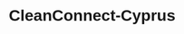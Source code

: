 # CleanConnect-Cyprus
<!DOCTYPE html>
<html lang="en">
<head>
    <meta charset="UTF-8">
    <meta name="viewport" content="width=device-width, initial-scale=1.0">
    <title>CleanConnect Cyprus - Find Professional Cleaners Easily</title>
    <style>
        * {
            margin: 0;
            padding: 0;
            box-sizing: border-box;
            font-family: Arial, sans-serif;
        }

        body {
            background-color: #f4f7fa;
            color: #333;
        }

        header {
            background-color: #2c3e50;
            color: white;
            padding: 1rem;
            text-align: center;
        }

        header h1 {
            margin-bottom: 0.5rem;
        }

        nav {
            display: flex;
            justify-content: center;
            align-items: center;
            gap: 1rem;
        }

        nav a {
            color: white;
            text-decoration: none;
            font-weight: bold;
        }

        nav a:hover {
            color: #3498db;
        }

        .language-selector {
            width: 150px; /* Approx. 3.75 cm */
            min-width: 120px; /* Prevent collapse on mobile */
            padding: 0.3rem;
            border-radius: 3px;
            font-size: 0.9rem;
        }

        .container {
            max-width: 1200px;
            margin: 2rem auto;
            padding: 0 1rem;
        }

        .stats-section {
            display: flex;
            justify-content: space-around;
            background-color: #3498db;
            color: white;
            padding: 2rem;
            border-radius: 8px;
            margin-bottom: 2rem;
            text-align: center;
        }

        .stats-section div {
            flex: 1;
        }

        .stats-section h2 {
            font-size: 2.5rem;
            margin-bottom: 0.5rem;
        }

        .section {
            background-color: white;
            padding: 2rem;
            margin-bottom: 2rem;
            border-radius: 8px;
            box-shadow: 0 2px 5px rgba(0, 0, 0, 0.1);
        }

        .section h2 {
            color: #2c3e50;
            margin-bottom: 1rem;
        }

        form {
            display: flex;
            flex-direction: column;
            gap: 1rem;
        }

        .form-group {
            border: 1px solid #eee;
            padding: 1rem;
            border-radius: 4px;
            margin-bottom: 1rem;
        }

        .form-group legend {
            font-weight: bold;
            color: #2c3e50;
            padding: 0 0.5rem;
        }

        label {
            font-weight: bold;
            display: block;
            margin-bottom: 0.25rem;
        }

        input, select, textarea, button {
            padding: 0.5rem;
            border: 1px solid #ccc;
            border-radius: 4px;
            font-size: 1rem;
            width: 100%;
        }

        select[multiple] {
            height: 100px;
        }

        .checkbox-group, .radio-group {
            display: grid;
            grid-template-columns: repeat(auto-fit, minmax(120px, 1fr));
            gap: 0.75rem;
            margin-bottom: 1rem;
        }

        .checkbox-group label, .radio-group label {
            display: flex;
            align-items: center;
            gap: 0.5rem;
            font-weight: normal;
            cursor: pointer;
        }

        .checkbox-group input, .radio-group input {
            width: 1.2rem;
            height: 1.2rem;
        }

        button {
            background-color: #3498db;
            color: white;
            border: none;
            cursor: pointer;
            transition: background-color 0.3s;
        }

        button:hover {
            background-color: #2980b9;
        }

        .admin-action-btn {
            background-color: #e74c3c;
            margin-left: 0.5rem;
        }

        .admin-action-btn:hover {
            background-color: #c0392b;
        }

        .user-list {
            margin-top: 1rem;
        }

        .user-card {
            border: 1px solid #ccc;
            padding: 1rem;
            margin-bottom: 1rem;
            border-radius: 4px;
            display: flex;
            gap: 1rem;
            align-items: center;
            transition: transform 0.2s;
        }

        .user-card:hover {
            transform: translateY(-2px);
            box-shadow: 0 4px 8px rgba(0, 0, 0, 0.1);
        }

        .user-card img {
            width: 80px;
            height: 80px;
            border-radius: 50%;
            object-fit: cover;
        }

        .user-card .info {
            flex: 1;
        }

        .message-btn {
            background-color: #2ecc71;
            padding: 0.5rem 1rem;
        }

        .message-btn:hover {
            background-color: #27ae60;
        }

        .forgot-password, .change-password {
            color: #3498db;
            text-decoration: none;
            margin-top: 0.5rem;
            display: inline-block;
        }

        .forgot-password:hover, .change-password:hover {
            text-decoration: underline;
        }

        .filter-section {
            display: flex;
            flex-wrap: wrap;
            gap: 1rem;
            margin-bottom: 1rem;
            align-items: flex-start;
        }

        .filter-section input[type="text"] {
            flex: 1;
            min-width: 200px;
        }

        .filter-section select[multiple] {
            height: 120px;
            padding: 0.5rem;
        }

        .filter-section .checkbox-group {
            border: 1px solid #eee;
            padding: 1rem;
            border-radius: 4px;
        }

        .match-grid {
            display: grid;
            grid-template-columns: repeat(auto-fill, minmax(300px, 1fr));
            gap: 1rem;
            margin-top: 1rem;
        }

        .match-card {
            background: white;
            border: 1px solid #ddd;
            border-radius: 8px;
            padding: 1rem;
            transition: transform 0.2s;
        }

        .match-card:hover {
            transform: translateY(-2px);
            box-shadow: 0 4px 8px rgba(0, 0, 0, 0.1);
        }

        .match-card img {
            width: 60px;
            height: 60px;
            border-radius: 50%;
            margin-bottom: 0.5rem;
        }

        .match-card h4 {
            margin: 0.5rem 0;
            color: #2c3e50;
        }

        .match-card p {
            font-size: 0.9rem;
            color: #555;
        }

        .tooltip {
            position: relative;
            display: inline-block;
        }

        .tooltip .tooltiptext {
            visibility: hidden;
            width: 200px;
            background-color: #555;
            color: #fff;
            text-align: center;
            border-radius: 4px;
            padding: 0.5rem;
            position: absolute;
            z-index: 1;
            bottom: 125%;
            left: 50%;
            transform: translateX(-50%);
            opacity: 0;
            transition: opacity 0.3s;
        }

        .tooltip:hover .tooltiptext {
            visibility: visible;
            opacity: 1;
        }

        .prompt-message {
            background-color: #fff3cd;
            border: 1px solid #ffeeba;
            padding: 1rem;
            border-radius: 4px;
            margin-bottom: 1rem;
            text-align: center;
        }

        .prompt-message a {
            color: #3498db;
            text-decoration: underline;
        }

        .prompt-message a:hover {
            color: #2980b9;
        }

        footer {
            background-color: #2c3e50;
            color: white;
            text-align: center;
            padding: 1rem;
            position: fixed;
            bottom: 0;
            width: 100%;
        }

        @media (max-width: 768px) {
            .container {
                margin: 1rem;
            }

            .stats-section {
                flex-direction: column;
                gap: 1rem;
            }

            .section {
                padding: 1rem;
            }

            nav {
                flex-direction: column;
            }

            nav a {
                margin: 0.5rem 0;
            }

            .user-card {
                flex-direction: column;
                gap: 0.5rem;
                text-align: center;
            }

            .user-card img {
                width: 60px;
                height: 60px;
            }

            .filter-section {
                flex-direction: column;
                align-items: stretch;
            }

            .match-grid {
                grid-template-columns: 1fr;
            }

            .checkbox-group, .radio-group {
                grid-template-columns: 1fr;
                gap: 0.5rem;
            }

            .form-group {
                padding: 0.75rem;
            }
        }
    </style>
</head>
<body>
    <header>
        <h1 data-i18n="title">CleanConnect Cyprus</h1>
        <nav>
            <select class="language-selector" id="language-selector" onchange="changeLanguage(this.value)">
                <option value="en">English</option>
                <option value="el">Greek</option>
                <option value="th">Thai</option>
                <option value="ur">Urdu</option>
                <option value="hi">Hindi</option>
            </select>
            <a href="#login" data-i18n="nav-login">Login</a>
            <a href="#register" data-i18n="nav-register">Register</a>
            <a href="#find-match" id="find-match-nav" style="display: none;" data-i18n="nav-find-match">Find a Match</a>
            <a href="#admin" id="admin-nav" style="display: none;" data-i18n="nav-admin">Admin Panel</a>
        </nav>
    </header>

    <div class="container">
        <div class="stats-section">
            <div>
                <h2 id="professional-cleaner-count">0</h2>
                <p data-i18n="stats-professional-cleaners">Available Professional Cleaners in Cyprus</p>
            </div>
            <div>
                <h2 id="client-count">0</h2>
                <p data-i18n="stats-clients">Clients Searching in Cyprus</p>
            </div>
        </div>

        <div class="section" id="login">
            <h2 data-i18n="login-title">Login</h2>
            <form id="login-form" onsubmit="handleLogin(event)">
                <label for="username" data-i18n="login-email">Email:</label>
                <input type="email" id="username" required>

                <label for="password" data-i18n="login-password">Password:</label>
                <input type="password" id="password" required>

                <button type="submit" data-i18n="login-button">Login</button>
                <a href="#" class="forgot-password" onclick="handleForgotPassword()" data-i18n="forgot-password">Forgot Password?</a>
            </form>
            <form id="change-password-form" style="display: none; margin-top: 1rem;" onsubmit="handleChangePassword(event)">
                <h3 data-i18n="change-password-title">Change Password</h3>
                <label for="current-password" data-i18n="current-password">Current Password:</label>
                <input type="password" id="current-password" required>

                <label for="new-password" data-i18n="new-password">New Password:</label>
                <input type="password" id="new-password" required>

                <button type="submit" data-i18n="change-password-button">Change Password</button>
            </form>
            <a href="#" class="change-password" onclick="toggleChangePasswordForm()" data-i18n="change-password-link">Change Password</a>
        </div>

        <div class="section" id="register">
            <h2 data-i18n="register-title">Register on CleanConnect Cyprus</h2>
            <form id="register-form" onsubmit="handleRegister(event)">
                <label for="register-username" data-i18n="register-username">Username:</label>
                <input type="text" id="register-username" required>

                <label for="register-email" data-i18n="register-email">Email:</label>
                <input type="email" id="register-email" required>

                <label for="register-password" data-i18n="register-password">Password:</label>
                <input type="password" id="register-password" required>

                <label for="register-type" data-i18n="register-type">I am a:</label>
                <select id="register-type" required>
                    <option value="" data-i18n="select-role">Select your role</option>
                    <option value="client" data-i18n="role-client">Client (Need a Professional Cleaner, €5/month)</option>
                    <option value="professional-cleaner" data-i18n="role-professional-cleaner">Professional Cleaner (Free)</option>
                </select>

                <button type="submit" data-i18n="register-button">Register</button>
            </form>
        </div>

        <div class="section" id="complete-profile" style="display: none;">
            <h2 data-i18n="complete-profile-title">Complete Your Profile</h2>
            <form id="complete-profile-form" onsubmit="handleCompleteProfile(event)">
                <label for="complete-name" data-i18n="profile-name">Full Name:</label>
                <input type="text" id="complete-name" required>

                <label for="complete-profile-photo" data-i18n="profile-photo">Profile Photo URL:</label>
                <input type="url" id="complete-profile-photo" placeholder="https://example.com/photo.jpg">

                <label for="complete-bio" data-i18n="profile-bio">Short Bio:</label>
                <textarea id="complete-bio" rows="3"></textarea>

                <div class="form-group">
                    <legend data-i18n="profile-districts">Districts and Municipalities in Cyprus</legend>
                    <label for="complete-districts" data-i18n="districts">Districts:</label>
                    <select id="complete-districts" multiple required onchange="updateMunicipalityOptions('complete')">
                        <option value="Nicosia" data-i18n="district-nicosia">Nicosia</option>
                        <option value="Limassol" data-i18n="district-limassol">Limassol</option>
                        <option value="Larnaca" data-i18n="district-larnaca">Larnaca</option>
                        <option value="Paphos" data-i18n="district-paphos">Paphos</option>
                        <option value="Famagusta" data-i18n="district-famagusta">Famagusta</option>
                        <option value="Kyrenia" data-i18n="district-kyrenia">Kyrenia</option>
                    </select>
                    <div id="complete-municipality-container"></div>
                </div>

                <div id="complete-professional-cleaner-details" style="display: none;">
                    <div class="form-group">
                        <legend data-i18n="professional-details">Professional Details</legend>
                        <label for="years-cyprus" data-i18n="years-cyprus">Years in Cyprus:</label>
                        <select id="years-cyprus" required>
                            <option value="" data-i18n="select-years">Select years</option>
                            <option value="0">0</option>
                            <option value="1">1</option>
                            <option value="2">2</option>
                            <option value="3">3</option>
                            <option value="4">4</option>
                            <option value="5">5</option>
                            <option value="6">6</option>
                            <option value="7">7</option>
                            <option value="8">8</option>
                            <option value="9">9</option>
                            <option value="10">10</option>
                            <option value="11">11</option>
                            <option value="12">12</option>
                            <option value="13">13</option>
                            <option value="14">14</option>
                            <option value="15">15</option>
                            <option value="16">16</option>
                            <option value="17">17</option>
                            <option value="18">18</option>
                            <option value="19">19</option>
                            <option value="20">20</option>
                        </select>

                        <label for="nationality" data-i18n="nationality">Nationality:</label>
                        <select id="nationality" required>
                            <option value="" data-i18n="select-nationality">Select nationality</option>
                            <option value="Cypriot">Cypriot</option>
                            <option value="British">British</option>
                            <option value="Indian">Indian</option>
                            <option value="Filipino">Filipino</option>
                            <option value="Greek">Greek</option>
                            <option value="Russian">Russian</option>
                            <option value="Sri Lankan">Sri Lankan</option>
                            <option value="Other">Other</option>
                        </select>

                        <label for="english-level" data-i18n="english-level">English Level (1–5):</label>
                        <select id="english-level" required>
                            <option value="" data-i18n="select-level">Select level</option>
                            <option value="1">1 (Basic)</option>
                            <option value="2">2</option>
                            <option value="3">3 (Intermediate)</option>
                            <option value="4">4</option>
                            <option value="5">5 (Fluent)</option>
                        </select>

                        <label for="greek-level" data-i18n="greek-level">Greek Level (1–5):</label>
                        <select id="greek-level" required>
                            <option value="" data-i18n="select-level">Select level</option>
                            <option value="1">1 (Basic)</option>
                            <option value="2">2</option>
                            <option value="3">3 (Intermediate)</option>
                            <option value="4">4</option>
                            <option value="5">5 (Fluent)</option>
                        </select>
                    </div>

                    <div class="form-group">
                        <legend data-i18n="services-provided">Services Provided</legend>
                        <div class="checkbox-group">
                            <label><input type="checkbox" name="services-provided" value="cleaning"> <span data-i18n="service-cleaning">Cleaning</span></label>
                            <label><input type="checkbox" name="services-provided" value="cooking"> <span data-i18n="service-cooking">Cooking</span></label>
                            <label><input type="checkbox" name="services-provided" value="babysitting"> <span data-i18n="service-babysitting">Babysitting</span></label>
                            <label><input type="checkbox" name="services-provided" value="ironing"> <span data-i18n="service-ironing">Ironing</span></label>
                            <label><input type="checkbox" name="services-provided" value="gardening"> <span data-i18n="service-gardening">Gardening</span></label>
                            <label><input type="checkbox" name="services-provided" value="animal-care"> <span data-i18n="service-animal-care">Animal Care</span></label>
                        </div>
                    </div>

                    <div class="form-group">
                        <legend data-i18n="additional-details">Additional Details</legend>
                        <label for="drivers-license" data-i18n="drivers-license">Driver’s License:</label>
                        <div class="radio-group">
                            <label><input type="radio" name="drivers-license" value="yes" required> <span data-i18n="yes">Yes</span></label>
                            <label><input type="radio" name="drivers-license" value="no"> <span data-i18n="no">No</span></label>
                        </div>

                        <label for="cleaning-experience" data-i18n="cleaning-experience">Years of Cleaning Experience:</label>
                        <select id="cleaning-experience" required>
                            <option value="" data-i18n="select-years">Select years</option>
                            <option value="1">1</option>
                            <option value="2">2</option>
                            <option value="3">3</option>
                            <option value="4">4</option>
                            <option value="5">5</option>
                            <option value="6">6</option>
                            <option value="7">7</option>
                            <option value="8">8</option>
                            <option value="9">9</option>
                            <option value="10">10</option>
                            <option value="11">11</option>
                            <option value="12">12</option>
                            <option value="13">13</option>
                            <option value="14">14</option>
                            <option value="15">15</option>
                            <option value="16">16</option>
                            <option value="17">17</option>
                            <option value="18">18</option>
                            <option value="19">19</option>
                            <option value="20">20</option>
                        </select>

                        <label for="recommendations" data-i18n="recommendations">Recommendations Available:</label>
                        <div class="radio-group">
                            <label><input type="radio" name="recommendations" value="yes" required> <span data-i18n="yes">Yes</span></label>
                            <label><input type="radio" name="recommendations" value="no"> <span data-i18n="no">No</span></label>
                        </div>
                    </div>

                    <div class="form-group">
                        <legend data-i18n="rate-details">Rate Details</legend>
                        <label for="hourly-rate" data-i18n="hourly-rate" class="tooltip">
                            Expected Hourly Rate (€):
                            <span class="tooltiptext" data-i18n="hourly-rate-tooltip">Enter your expected pay per hour.</span>
                        </label>
                        <input type="number" id="hourly-rate" min="0" step="0.01" required>

                        <label for="monthly-rate" data-i18n="monthly-rate" class="tooltip">
                            Expected Monthly Rate (Full-Time, 40 hours/week, €):
                            <span class="tooltiptext" data-i18n="monthly-rate-tooltip">Enter your expected pay for a full-time role (40 hours/week).</span>
                        </label>
                        <input type="number" id="monthly-rate" min="0" step="0.01" required>
                    </div>

                    <label for="work-type" data-i18n="work-type">Work Type:</label>
                    <select id="work-type" required onchange="toggleWorkTypeDetails('complete')">
                        <option value="" data-i18n="select-work-type">Select work type</option>
                        <option value="full-time" data-i18n="full-time">Full-time</option>
                        <option value="part-time">Part-time</option>
                    </select>

                    <div id="complete-part-time-details" style="display: none;">
                        <label data-i18n="available-days">Available Days:</label>
                        <div class="checkbox-group">
                            <label><input type="checkbox" name="days" value="Monday"> <span data-i18n="day-monday">Monday</span></label>
                            <label><input type="checkbox" name="days" value="Tuesday"> <span data-i18n="day-tuesday">Tuesday</span></label>
                            <label><input type="checkbox" name="days" value="Wednesday"> <span data-i18n="day-wednesday">Wednesday</span></label>
                            <label><input type="checkbox" name="days" value="Thursday"> <span data-i18n="day-thursday">Thursday</span></label>
                            <label><input type="checkbox" name="days" value="Friday"> <span data-i18n="day-friday">Friday</span></label>
                            <label><input type="checkbox" name="days" value="Saturday"> <span data-i18n="day-saturday">Saturday</span></label>
                            <label><input type="checkbox" name="days" value="Sunday"> <span data-i18n="day-sunday">Sunday</span></label>
                        </div>

                        <label for="time-preference" data-i18n="time-preference">Time Preference:</label>
                        <div class="radio-group">
                            <label><input type="radio" name="time" value="morning" required> <span data-i18n="time-morning">Morning</span></label>
                            <label><input type="radio" name="time" value="evening"> <span data-i18n="time-evening">Evening</span></label>
                            <label><input type="radio" name="time" value="both"> <span data-i18n="time-both">Both</span></label>
                        </div>
                    </div>

                    <label for="source-language" data-i18n="source-language">Language of Your Description:</label>
                    <select id="source-language">
                        <option value="en">English</option>
                        <option value="el">Greek</option>
                        <option value="th">Thai</option>
                        <option value="ur">Urdu</option>
                        <option value="hi">Hindi</option>
                    </select>

                    <label for="target-language" data-i18n="target-language">Translate Description To:</label>
                    <select id="target-language">
                        <option value="en">English</option>
                        <option value="el">Greek</option>
                        <option value="th">Thai</option>
                        <option value="ur">Urdu</option>
                        <option value="hi">Hindi</option>
                    </select>
                </div>

                <div id="complete-client-details" style="display: none;">
                    <label for="service-type" data-i18n="service-type">Type of Service Needed:</label>
                    <select id="service-type" required>
                        <option value="" data-i18n="select-service">Select a service</option>
                        <option value="cleaning">Cleaning</option>
                        <option value="cooking">Cooking</option>
                        <option value="babysitting">Babysitting</option>
                        <option value="ironing">Ironing</option>
                        <option value="gardening">Gardening</option>
                        <option value="animal-care">Animal Care</option>
                    </select>

                    <label for="preferred-work-type" data-i18n="preferred-work-type">Preferred Work Type:</label>
                    <select id="preferred-work-type" required onchange="toggleWorkTypeClientDetails('complete')">
                        <option value="" data-i18n="select-work-type">Select preferred work type</option>
                        <option value="any">Any</option>
                        <option value="full-time">Full-time</option>
                        <option value="part-time">Part-time</option>
                    </select>

                    <div id="complete-preferred-part-time-details" style="display: none;">
                        <label data-i18n="preferred-days">Preferred Days:</label>
                        <div class="checkbox-group">
                            <label><input type="checkbox" name="preferred-days" value="Monday"> <span data-i18n="day-monday">Monday</span></label>
                            <label><input type="checkbox" name="preferred-days" value="Tuesday"> <span data-i18n="day-tuesday">Tuesday</span></label>
                            <label><input type="checkbox" name="preferred-days" value="Wednesday"> <span data-i18n="day-wednesday">Wednesday</span></label>
                            <label><input type="checkbox" name="preferred-days" value="Thursday"> <span data-i18n="day-thursday">Thursday</span></label>
                            <label><input type="checkbox" name="preferred-days" value="Friday"> <span data-i18n="day-friday">Friday</span></label>
                            <label><input type="checkbox" name="preferred-days" value="Saturday"> <span data-i18n="day-saturday">Saturday</span></label>
                            <label><input type="checkbox" name="preferred-days" value="Sunday"> <span data-i18n="day-sunday">Sunday</span></label>
                        </div>

                        <label for="preferred-time" data-i18n="preferred-time">Preferred Time:</label>
                        <div class="radio-group">
                            <label><input type="radio" name="preferred-time" value="any" required> <span data-i18n="time-any">Any</span></label>
                            <label><input type="radio" name="preferred-time" value="morning"> <span data-i18n="time-morning">Morning</span></label>
                            <label><input type="radio" name="preferred-time" value="evening"> <span data-i18n="time-evening">Evening</span></label>
                        </div>
                    </div>
                </div>

                <button type="submit" data-i18n="submit-profile-button">Submit Profile</button>
            </form>
        </div>

        <div class="section" id="profile" style="display: none;">
            <h2 data-i18n="profile-title">Your Profile</h2>
            <form id="profile-form" onsubmit="handleUpdateProfile(event)">
                <label for="profile-username" data-i18n="profile-username">Username:</label>
                <input type="text" id="profile-username" disabled>

                <label for="profile-email" data-i18n="profile-email">Email:</label>
                <input type="email" id="profile-email" disabled>

                <label for="profile-name" data-i18n="profile-name">Full Name:</label>
                <input type="text" id="profile-name" required>

                <label for="profile-photo" data-i18n="profile-photo">Profile Photo URL:</label>
                <input type="url" id="profile-photo" placeholder="https://example.com/photo.jpg">

                <label for="profile-bio" data-i18n="profile-bio">Short Bio:</label>
                <textarea id="profile-bio" rows="3"></textarea>

                <div class="form-group">
                    <legend data-i18n="profile-districts">Districts and Municipalities in Cyprus</legend>
                    <label for="profile-districts" data-i18n="districts">Districts:</label>
                    <select id="profile-districts" multiple required onchange="updateMunicipalityOptions('profile')">
                        <option value="Nicosia" data-i18n="district-nicosia">Nicosia</option>
                        <option value="Limassol" data-i18n="district-limassol">Limassol</option>
                        <option value="Larnaca" data-i18n="district-larnaca">Larnaca</option>
                        <option value="Paphos" data-i18n="district-paphos">Paphos</option>
                        <option value="Famagusta" data-i18n="district-famagusta">Famagusta</option>
                        <option value="Kyrenia" data-i18n="district-kyrenia">Kyrenia</option>
                    </select>
                    <div id="profile-municipality-container"></div>
                </div>

                <div id="profile-professional-cleaner-details" style="display: none;">
                    <div class="form-group">
                        <legend data-i18n="professional-details">Professional Details</legend>
                        <label for="profile-years-cyprus" data-i18n="years-cyprus">Years in Cyprus:</label>
                        <select id="profile-years-cyprus" required>
                            <option value="0">0</option>
                            <option value="1">1</option>
                            <option value="2">2</option>
                            <option value="3">3</option>
                            <option value="4">4</option>
                            <option value="5">5</option>
                            <option value="6">6</option>
                            <option value="7">7</option>
                            <option value="8">8</option>
                            <option value="9">9</option>
                            <option value="10">10</option>
                            <option value="11">11</option>
                            <option value="12">12</option>
                            <option value="13">13</option>
                            <option value="14">14</option>
                            <option value="15">15</option>
                            <option value="16">16</option>
                            <option value="17">17</option>
                            <option value="18">18</option>
                            <option value="19">19</option>
                            <option value="20">20</option>
                        </select>

                        <label for="profile-nationality" data-i18n="nationality">Nationality:</label>
                        <select id="profile-nationality" required>
                            <option value="Cypriot">Cypriot</option>
                            <option value="British">British</option>
                            <option value="Indian">Indian</option>
                            <option value="Filipino">Filipino</option>
                            <option value="Greek">Greek</option>
                            <option value="Russian">Russian</option>
                            <option value="Sri Lankan">Sri Lankan</option>
                            <option value="Other">Other</option>
                        </select>

                        <label for="profile-english-level" data-i18n="english-level">English Level (1–5):</label>
                        <select id="profile-english-level" required>
                            <option value="1">1 (Basic)</option>
                            <option value="2">2</option>
                            <option value="3">3 (Intermediate)</option>
                            <option value="4">4</option>
                            <option value="5">5 (Fluent)</option>
                        </select>

                        <label for="profile-greek-level" data-i18n="greek-level">Greek Level (1–5):</label>
                        <select id="profile-greek-level" required>
                            <option value="1">1 (Basic)</option>
                            <option value="2">2</option>
                            <option value="3">3 (Intermediate)</option>
                            <option value="4">4</option>
                            <option value="5">5 (Fluent)</option>
                        </select>
                    </div>

                    <div class="form-group">
                        <legend data-i18n="services-provided">Services Provided</legend>
                        <div class="checkbox-group">
                            <label><input type="checkbox" name="profile-services-provided" value="cleaning"> <span data-i18n="service-cleaning">Cleaning</span></label>
                            <label><input type="checkbox" name="profile-services-provided" value="cooking"> <span data-i18n="service-cooking">Cooking</span></label>
                            <label><input type="checkbox" name="profile-services-provided" value="babysitting"> <span data-i18n="service-babysitting">Babysitting</span></label>
                            <label><input type="checkbox" name="profile-services-provided" value="ironing"> <span data-i18n="service-ironing">Ironing</span></label>
                            <label><input type="checkbox" name="profile-services-provided" value="gardening"> <span data-i18n="service-gardening">Gardening</span></label>
                            <label><input type="checkbox" name="profile-services-provided" value="animal-care"> <span data-i18n="service-animal-care">Animal Care</span></label>
                        </div>
                    </div>

                    <div class="form-group">
                        <legend data-i18n="additional-details">Additional Details</legend>
                        <label for="profile-drivers-license" data-i18n="drivers-license">Driver’s License:</label>
                        <div class="radio-group">
                            <label><input type="radio" name="profile-drivers-license" value="yes" required> <span data-i18n="yes">Yes</span></label>
                            <label><input type="radio" name="profile-drivers-license" value="no"> <span data-i18n="no">No</span></label>
                        </div>

                        <label for="profile-cleaning-experience" data-i18n="cleaning-experience">Years of Cleaning Experience:</label>
                        <select id="profile-cleaning-experience" required>
                            <option value="1">1</option>
                            <option value="2">2</option>
                            <option value="3">3</option>
                            <option value="4">4</option>
                            <option value="5">5</option>
                            <option value="6">6</option>
                            <option value="7">7</option>
                            <option value="8">8</option>
                            <option value="9">9</option>
                            <option value="10">10</option>
                            <option value="11">11</option>
                            <option value="12">12</option>
                            <option value="13">13</option>
                            <option value="14">14</option>
                            <option value="15">15</option>
                            <option value="16">16</option>
                            <option value="17">17</option>
                            <option value="18">18</option>
                            <option value="19">19</option>
                            <option value="20">20</option>
                        </select>

                        <label for="profile-recommendations" data-i18n="recommendations">Recommendations Available:</label>
                        <div class="radio-group">
                            <label><input type="radio" name="profile-recommendations" value="yes" required> <span data-i18n="yes">Yes</span></label>
                            <label><input type="radio" name="profile-recommendations" value="no"> <span data-i18n="no">No</span></label>
                        </div>
                    </div>

                    <div class="form-group">
                        <legend data-i18n="rate-details">Rate Details</legend>
                        <label for="profile-hourly-rate" data-i18n="hourly-rate" class="tooltip">
                            Expected Hourly Rate (€):
                            <span class="tooltiptext" data-i18n="hourly-rate-tooltip">Enter your expected pay per hour.</span>
                        </label>
                        <input type="number" id="profile-hourly-rate" min="0" step="0.01" required>

                        <label for="profile-monthly-rate" data-i18n="monthly-rate" class="tooltip">
                            Expected Monthly Rate (Full-Time, 40 hours/week, €):
                            <span class="tooltiptext" data-i18n="monthly-rate-tooltip">Enter your expected pay for a full-time role (40 hours/week).</span>
                        </label>
                        <input type="number" id="profile-monthly-rate" min="0" step="0.01" required>
                    </div>

                    <label for="profile-work-type" data-i18n="work-type">Work Type:</label>
                    <select id="profile-work-type" required onchange="toggleWorkType('profile')">
                        <option value="full-time" data-i18n="full-time">Full-time</option>
                        <option value="part-time">Part-time</option>
                    </select>

                    <div id="profile-part-time-details" style="display: none;">
                        <label data-i18n="available-days">Available Days:</label>
                        <div class="checkbox-group">
                            <label><input type="checkbox" name="profile-days" value="Monday"> <span data-i18n="day-monday">Monday</span></label>
                            <label><input type="checkbox" name="profile-days" value="Tuesday"> <span data-i18n="day-tuesday">Tuesday</span></label>
                            <label><input type="checkbox" name="profile-days" value="Wednesday"> <span data-i18n="day-wednesday">Wednesday</span></label>
                            <label><input type="checkbox" name="profile-days" value="Thursday"> <span data-i18n="day-thursday">Thursday</span></label>
                            <label><input type="checkbox" name="profile-days" value="Friday"> <span data-i18n="day-friday">Friday</span></label>
                            <label><input type="checkbox" name="profile-days" value="Saturday"> <span data-i18n="day-saturday">Saturday</span></label>
                            <label><input type="checkbox" name="profile-days" value="Sunday"> <span data-i18n="day-sunday">Sunday</span></label>
                        </div>

                        <label for="profile-time" data-i18n="time-preference">Time Preference:</label>
                        <div class="radio-group">
                            <label><input type="radio" name="profile-time" value="morning" required> <span data-i18n="time-morning">Morning</span></label>
                            <label><input type="radio" name="profile-time" value="evening"> <span data-i18n="time-evening">Evening</span></label>
                            <label><input type="radio" name="profile-time" value="both"> <span data-i18n="time-both">Both</span></label>
                        </div>
                    </div>

                    <label for="profile-source-language" data-i18n="source-language">Language of Your Description:</label>
                    <select id="profile-source-language">
                        <option value="en">English</option>
                        <option value="el">Greek</option>
                        <option value="th">Thai</option>
                        <option value="ur">Urdu</option>
                        <option value="hi">Hindi</option>
                    </select>

                    <label for="profile-target-language" data-i18n="target-language">Translate Description To:</label>
                    <select id="profile-target-language">
                        <option value="en">English</option>
                        <option value="el">Greek</option>
                        <option value="th">Thai</option>
                        <option value="ur">Urdu</option>
                        <option value="hi">Hindi</option>
                    </select>
                </div>

                <div id="profile-client-details" style="display: none;">
                    <label for="profile-service-type" data-i18n="service-type">Type of Service Needed:</label>
                    <select id="profile-service-type" required>
                        <option value="cleaning">Cleaning</option>
                        <option value="cooking">Cooking</option>
                        <option value="babysitting">Babysitting</option>
                        <option value="ironing">Ironing</option>
                        <option value="gardening">Gardening</option>
                        <option value="animal-care">Animal Care</option>
                    </select>

                    <label for="profile-preferred-work-type" data-i18n="preferred-work-type">Preferred Work Type:</label>
                    <select id="profile-preferred-work-type" required onchange="toggleWorkTypeClientDetails('profile')">
                        <option value="any">Any</option>
                        <option value="full-time">Full-time</option>
                        <option value="part-time">Part-time</option>
                    </select>

                    <div id="profile-preferred-part-time-details" style="display: none;">
                        <label data-i18n="preferred-days">Preferred Days:</label>
                        <div class="checkbox-group">
                            <label><input type="checkbox" name="profile-preferred-days" value="Monday"> <span data-i18n="day-monday">Monday</span></label>
                            <label><input type="checkbox" name="profile-preferred-days" value="Tuesday"> <span data-i18n="day-tuesday">Tuesday</span></label>
                            <label><input type="checkbox" name="profile-preferred-days" value="Wednesday"> <span data-i18n="day-wednesday">Wednesday</span></label>
                            <label><input type="checkbox" name="profile-preferred-days" value="Thursday"> <span data-i18n="day-thursday">Thursday</span></label>
                            <label><input type="checkbox" name="profile-preferred-days" value="Friday"> <span data-i18n="day-friday">Friday</span></label>
                            <label><input type="checkbox" name="profile-preferred-days" value="Saturday"> <span data-i18n="day-saturday">Saturday</span></label>
                            <label><input type="checkbox" name="profile-preferred-days" value="Sunday"> <span data-i18n="day-sunday">Sunday</span></label>
                        </div>

                        <label for="profile-preferred-time" data-i18n="preferred-time">Preferred Time:</label>
                        <div class="radio-group">
                            <label><input type="radio" name="profile-preferred-time" value="any" required> <span data-i18n="time-any">Any</span></label>
                            <label><input type="radio" name="profile-preferred-time" value="morning"> <span data-i18n="time-morning">Morning</span></label>
                            <label><input type="radio" name="profile-preferred-time" value="evening"> <span data-i18n="time-evening">Evening</span></label>
                        </div>
                    </div>
                </div>

                <button type="submit" data-i18n="update-profile-button">Update Profile</button>
            </form>
        </div>

        <div class="section" id="admin" style="display: none;">
            <h2 data-i18n="admin-title">Admin Panel</h2>
            <div class="user-list" id="admin-user-list">
                <h3 data-i18n="admin-users">All Users</h3>
                <!-- Admin user list will be dynamically populated here -->
            </div>
        </div>

        <div class="section" id="find-match" style="display: none;">
            <div id="find-match-login-prompt" class="prompt-message">
                <p data-i18n="login-prompt">Please <a href="#login">login</a> or <a href="#register">register</a> to find a match.</p>
            </div>
            <div id="find-match-content" style="display: none;">
                <h2 data-i18n="find-match-title">Find a Match in Cyprus</h2>
                <div class="filter-section">
                    <input type="text" id="search-query" data-i18n-placeholder="search-placeholder" placeholder="Search by name or bio..." oninput="updateMatches()">
                    <select id="filter-type" onchange="updateMatches()">
                        <option value="all" data-i18n="filter-all">All</option>
                        <option value="professional-cleaner" data-i18n="filter-professional-cleaner">Professional Cleaners</option>
                        <option value="client" data-i18n="filter-client">Clients</option>
                    </select>
                    <div class="form-group">
                        <legend data-i18n="filter-districts">Districts and Municipalities</legend>
                        <label for="filter-districts" data-i18n="districts">Districts:</label>
                        <select id="filter-districts" multiple onchange="updateFilterMunicipalityOptions()">
                            <option value="all" data-i18n="filter-all-districts">All Districts</option>
                            <option value="Nicosia" data-i18n="district-nicosia">Nicosia</option>
                            <option value="Limassol" data-i18n="district-limassol">Limassol</option>
                            <option value="Larnaca" data-i18n="district-larnaca">Larnaca</option>
                            <option value="Paphos" data-i18n="district-paphos">Paphos</option>
                            <option value="Famagusta" data-i18n="district-famagusta">Famagusta</option>
                            <option value="Kyrenia" data-i18n="district-kyrenia">Kyrenia</option>
                        </select>
                        <div id="filter-municipality-container"></div>
                    </div>
                    <div class="form-group">
                        <legend data-i18n="filter-services">Services</legend>
                        <div class="checkbox-group">
                            <label><input type="checkbox" name="filter-services" value="cleaning"> <span data-i18n="service-cleaning">Cleaning</span></label>
                            <label><input type="checkbox" name="filter-services" value="cooking"> <span data-i18n="service-cooking">Cooking</span></label>
                            <label><input type="checkbox" name="filter-services" value="babysitting"> <span data-i18n="service-babysitting">Babysitting</span></label>
                            <label><input type="checkbox" name="filter-services" value="ironing"> <span data-i18n="service-ironing">Ironing</span></label>
                            <label><input type="checkbox" name="filter-services" value="gardening"> <span data-i18n="service-gardening">Gardening</span></label>
                            <label><input type="checkbox" name="filter-services" value="animal-care"> <span data-i18n="service-animal-care">Animal Care</span></label>
                        </div>
                    </div>
                    <select id="filter-work-type" onchange="updateMatches()">
                        <option value="all" data-i18n="filter-all-work-types">All Work Types</option>
                        <option value="full-time" data-i18n="full-time">Full-Time</option>
                        <option value="part-time" data-i18n="part-time">Part-Time</option>
                    </select>
                    <div class="form-group">
                        <legend data-i18n="filter-days">Available Days</legend>
                        <div class="checkbox-group">
                            <label><input type="checkbox" name="filter-days" value="Monday"> <span data-i18n="day-monday">Monday</span></label>
                            <label><input type="checkbox" name="filter-days" value="Tuesday"> <span data-i18n="day-tuesday">Tuesday</span></label>
                            <label><input type="checkbox" name="filter-days" value="Wednesday"> <span data-i18n="day-wednesday">Wednesday</span></label>
                            <label><input type="checkbox" name="filter-days" value="Thursday"> <span data-i18n="day-thursday">Thursday</span></label>
                            <label><input type="checkbox" name="filter-days" value="Friday"> <span data-i18n="day-friday">Friday</span></label>
                            <label><input type="checkbox" name="filter-days" value="Saturday"> <span data-i18n="day-saturday">Saturday</span></label>
                            <label><input type="checkbox" name="filter-days" value="Sunday"> <span data-i18n="day-sunday">Sunday</span></label>
                        </div>
                    </div>
                    <select id="filter-time" onchange="updateMatches()">
                        <option value="all" data-i18n="filter-all-times">All Times</option>
                        <option value="morning" data-i18n="time-morning">Morning</option>
                        <option value="evening" data-i18n="time-evening">Evening</option>
                        <option value="both" data-i18n="time-both">Both</option>
                        <option value="any" data-i18n="time-any">Any</option>
                    </select>
                    <select id="filter-experience" onchange="updateMatches()">
                        <option value="all" data-i18n="filter-all-experience">All Experience</option>
                        <option value="1-5">1–5 Years</option>
                        <option value="6-10">6–10 Years</option>
                        <option value="11-20">11–20 Years</option>
                    </select>
                    <select id="sort-by" onchange="sortBy()">
                        <option value="recent" data-i18n="sort-recent">Sort by Recent</option>
                    </select>
                </div>
                <div class="match-grid" id="match-grid">
                    <!-- Matches will be dynamically added here -->
                </div>
            </div>
        </div>

    <footer>
        <p data-i18n="footer">Contact Us: info@cleanconnectcyprus.com | © 2025 CleanConnect Cyprus</p>
    </footer>

    <script>
        // Translation dictionary
        const translations = {
            en: {
                title: "CleanConnect Cyprus",
                "nav-login": "Login",
                "nav-register": "Register",
                "nav-find-match": "Find a Match",
                "nav-admin": "Admin Panel",
                "stats-professional-cleaners": "Available Professional Cleaners in Cyprus",
                "stats-clients": "Clients Searching in Cyprus",
                "login-title": "Login",
                "login-email": "Email:",
                "login-password": "Password:",
                "login-button": "Login",
                "forgot-password": "Forgot Password?",
                "change-password-title": "Change Password",
                "current-password": "Current Password:",
                "new-password": "New Password:",
                "change-password-button": "Change Password",
                "change-password-link": "Change Password",
                "register-title": "Register on CleanConnect Cyprus",
                "register-username": "Username:",
                "register-email": "Email:",
                "register-password": "Password:",
                "register-type": "I am a:",
                "select-role": "Select your role",
                "role-client": "Client (Need a Professional Cleaner, €5/month)",
                "role-professional-cleaner": "Professional Cleaner (Free)",
                "register-button": "Register",
                "complete-profile-title": "Complete Your Profile",
                "profile-name": "Full Name:",
                "profile-photo": "Profile Photo URL:",
                "profile-bio": "Short Bio:",
                "profile-districts": "Districts and Municipalities in Cyprus",
                "districts": "Districts:",
                "municipalities": "Municipalities for {district}:",
                "district-nicosia": "Nicosia",
                "district-limassol": "Limassol",
                "district-larnaca": "Larnaca",
                "district-paphos": "Paphos",
                "district-famagusta": "Famagusta",
                "district-kyrenia": "Kyrenia",
                "municipality-nicosia-nicosia": "Nicosia",
                "municipality-nicosia-strovolos": "Strovolos",
                "municipality-nicosia-lakatamia": "Lakatamia",
                "municipality-nicosia-engomi": "Engomi",
                "municipality-limassol-limassol": "Limassol",
                "municipality-limassol-ypsonas": "Ypsonas",
                "municipality-limassol-kato-polemidia": "Kato Polemidia",
                "municipality-limassol-mesa": "Mesa Geitonia",
                "municipality-larnaca-larnaca": "Larnaca",
                "municipality-larnaca-aradippou": "Aradippou",
                "municipality-larnaca-livadia": "Livadia",
                "municipality-larnaca-dromolaxia": "Dromolaxia",
                "municipality-paphos-paphos": "Paphos",
                "municipality-paphos-peyia": "Peyia",
                "municipality-paphos-polis": "Polis",
                "municipality-paphos-geroskipou": "Geroskipou",
                "municipality-famagusta-paralimni": "Paralimni",
                "municipality-famagusta-ayia": "Ayia Napa",
                "municipality-famagusta-deryneia": "Deryneia",
                "municipality-famagusta-sotira": "Sotira",
                "municipality-kyrenia-kyrenia": "Kyrenia",
                "municipality-kyrenia-lapithos": "Lapithos",
                "municipality-kyrenia-karavas": "Karavas",
                "municipality-kyrenia-dikomo": "Dikomo",
                "years-cyprus": "Years in Cyprus:",
                "nationality": "Nationality:",
                "english-level": "English Level (1–5):",
                "greek-level": "Greek Level (1–5):",
                "services-provided": "Services Provided",
                "service-cleaning": "Cleaning",
                "service-cooking": "Cooking",
                "service-babysitting": "Babysitting",
                "service-ironing": "Ironing",
                "service-gardening": "Gardening",
                "service-animal-care": "Animal Care",
                "drivers-license": "Driver’s License:",
                "cleaning-experience": "Years of Cleaning Experience:",
                "recommendations": "Recommendations Available:",
                "hourly-rate": "Expected Hourly Rate (€):",
                "monthly-rate": "Expected Monthly Rate (Full-Time, 40 hours/week, €):",
                "hourly-rate-tooltip": "Enter your expected pay per hour.",
                "monthly-rate-tooltip": "Enter your expected pay for a full-time role (40 hours/week).",
                "work-type": "Work Type:",
                "preferred-work-type": "Preferred Work Type:",
                "select-work-type": "Select work type",
                "select-years": "Select years",
                "select-nationality": "Select nationality",
                "select-level": "Select level",
                "full-time": "Full-Time",
                "part-time": "Part-Time",
                "any": "Any",
                "available-days": "Available Days:",
                "preferred-days": "Preferred Days:",
                "day-monday": "Monday",
                "day-tuesday": "Tuesday",
                "day-wednesday": "Wednesday",
                "day-thursday": "Thursday",
                "day-friday": "Friday",
                "day-saturday": "Saturday",
                "day-sunday": "Sunday",
                "time-preference": "Time Preference:",
                "preferred-time": "Preferred Time:",
                "time-morning": "Morning",
                "time-evening": "Evening",
                "time-both": "Both",
                "time-any": "Any",
                "source-language": "Language of Your Description:",
                "target-language": "Translate Description To:",
                "service-type": "Type of Service Needed:",
                "select-service": "Select a service",
                "professional-details": "Professional Details",
                "additional-details": "Additional Details",
                "rate-details": "Rate Details",
                "yes": "Yes",
                "no": "No",
                "submit-profile-button": "Submit Profile",
                "profile-title": "Your Profile",
                "profile-username": "Username:",
                "profile-email": "Email:",
                "update-profile-button": "Update Profile",
                "admin-title": "Admin Panel",
                "admin-users": "All Users",
                "find-match-title": "Find a Match in Cyprus",
                "filter-all": "All",
                "filter-professional-cleaner": "Professional Cleaners",
                "filter-client": "Clients",
                "filter-districts": "Districts and Municipalities",
                "filter-all-districts lngth": "All Districts",
                "filter-services": "Services",
                "filter-all-work-types": "All Work Types",
                "filter-days": "Available Days",
                "filter-all-times": "All Times",
                "filter-all-experience": "All Experience",
                "sort-recent": "Sort by Recent",
                "no-matches": "No matches found",
                "no-bio": "No bio available",
                "edit-button": "Edit",
                "delete-button": "Delete",
                "contact-button": "Contact",
                "send-message": "Send a message to",
                "message-sent": "Message sent to",
                "search-placeholder": "Search by name or bio...",
                "login-prompt": "Please login or register to find a match.",
                footer: "Contact Us: info@cleanconnectcyprus.com | © 2025 CleanConnect Cyprus",
                "error-required": "Please fill in all required fields.",
                "error-email": "Please enter a valid email address.",
                "error-url": "Please enter a valid URL for the profile photo.",
                "error-exists": "Username or email already exists.",
                "error-part-time-days": "Please select at least one available day for part-time work.",
                "error-municipalities": "Please select at least one municipality for each selected district."
            },
            el: {
                title: "CleanConnect Κύπρος",
                "nav-login": "Σύνδεση",
                "nav-register": "Εγγραφή",
                "nav-find-match": "Βρες Αντιστοιχία",
                "nav-admin": "Πίνακας Διαχείρισης",
                "stats-professional-cleaners": "Διαθέσιμοι Επαγγελματίες Καθαριστές στην Κύπρο",
                "stats-clients": "Πελάτες που Αναζητούν στην Κύπρο",
                "login-title": "Σύνδεση",
                "login-email": "Email:",
                "login-password": "Κωδικός:",
                "login-button": "Σύνδεση",
                "forgot-password": "Ξεχάσατε τον Κωδικό;",
                "change-password-title": "Αλλαγή Κωδικού",
                "current-password": "Τρέχων Κωδικός:",
                "new-password": "Νέος Κωδικός:",
                "change-password-button": "Αλλαγή Κωδικού",
                "change-password-link": "Αλλαγή Κωδικού",
                "register-title": "Εγγραφή στο CleanConnect Κύπρος",
                "register-username": "Όνομα Χρήστη:",
                "register-email": "Email:",
                "register-password": "Κωδικός:",
                "register-type": "Είμαι:",
                "select-role": "Επιλέξτε τον ρόλο σας",
                "role-client": "Πελάτης (Χρειάζομαι Επαγγελματία Καθαριστή, €5/μήνα)",
                "role-professional-cleaner": "Επαγγελματίας Καθαριστής (Δωρεάν)",
                "register-button": "Εγγραφή",
                "complete-profile-title": "Ολοκληρώστε το Προφίλ σας",
                "profile-name": "Πλήρες Όνομα:",
                "profile-photo": "URL Φωτογραφίας Προφίλ:",
                "profile-bio": "Σύντομο Βιογραφικό:",
                "profile-districts": "Επαρχίες και Δήμοι στην Κύπρο",
                "districts": "Επαρχίες:",
                "municipalities": "Δήμοι για {district}:",
                "district-nicosia": "Λευκωσία",
                "district-limassol": "Λεμεσός",
                "district-larnaca": "Λάρνακα",
                "district-paphos": "Πάφος",
                "district-famagusta": "Αμμόχωστος",
                "district-kyrenia": "Κερύνεια",
                "municipality-nicosia-nicosia": "Λευκωσία",
                "municipality-nicosia-strovolos": "Στρόβολος",
                "municipality-nicosia-lakatamia": "Λακατάμια",
                "municipality-nicosia-engomi": "Έγκωμη",
                "municipality-limassol-limassol": "Λεμεσός",
                "municipality-limassol-ypsonas": "Ύψωνας",
                "municipality-limassol-kato-polemidia": "Κάτω Πολεμίδια",
                "municipality-limassol-mesa": "Μέσα Γειτονιά",
                "municipality-larnaca-larnaca": "Λάρνακα",
                "municipality-larnaca-aradippou": "Αραδίππου",
                "municipality-larnaca-livadia": "Λιβάδια",
                "municipality-larnaca-dromolaxia": "Δρομολαξιά",
                "municipality-paphos-paphos": "Πάφος",
                "municipality-paphos-peyia": "Πέγεια",
                "municipality-paphos-polis": "Πόλη",
                "municipality-paphos-geroskipou": "Γεροσκήπου",
                "municipality-famagusta-paralimni": "Παραλίμνι",
                "municipality-famagusta-ayia": "Αγία Νάπα",
                "municipality-famagusta-deryneia": "Δερύνεια",
                "municipality-famagusta-sotira": "Σωτήρα",
                "municipality-kyrenia-kyrenia": "Κερύνεια",
                "municipality-kyrenia-lapithos": "Λάπηθος",
                "municipality-kyrenia-karavas": "Καραβάς",
                "municipality-kyrenia-dikomo": "Δίκωμο",
                "years-cyprus": "Χρόνια στην Κύπρο:",
                "nationality": "Εθνικότητα:",
                "english-level": "Επίπεδο Αγγλικών (1–5):",
                "greek-level": "Επίπεδο Ελληνικών (1–5):",
                "services-provided": "Υπηρεσίες που Παρέχονται",
                "service-cleaning": "Καθαρισμός",
                "service-cooking": "Μαγειρική",
                "service-babysitting": "Φύλαξη Παιδιών",
                "service-ironing": "Σιδέρωμα",
                "service-gardening": "Κηπουρική",
                "service-animal-care": "Φροντίδα Ζώων",
                "drivers-license": "Άδεια Οδήγησης:",
                "cleaning-experience": "Χρόνια Εμπειρίας Καθαρισμού:",
                "recommendations": "Διαθέσιμες Συστάσεις:",
                "hourly-rate": "Αναμενόμενος Ωριαίος Μισθός (€):",
                "monthly-rate": "Αναμενόμενος Μηνιαίος Μισθός (Πλήρης Απασχόληση, 40 ώρες/εβδομάδα, €):",
                "hourly-rate-tooltip": "Εισάγετε τον αναμενόμενο μισθό σας ανά ώρα.",
                "monthly-rate-tooltip": "Εισάγετε τον αναμενόμενο μισθό σας για πλήρη απασχόληση (40 ώρες/εβδομάδα).",
                "work-type": "Τύπος Εργασίας:",
                "preferred-work-type": "Προτιμώμενος Τύπος Εργασίας:",
                "select-work-type": "Επιλέξτε τύπο εργασίας",
                "select-years": "Επιλέξτε χρόνια",
                "select-nationality": "Επιλέξτε εθνικότητα",
                "select-level": "Επιλέξτε επίπεδο",
                "full-time": "Πλήρης Απασχόληση",
                "part-time": "Μερική Απασχόληση",
                "any": "Οποιοδήποτε",
                "available-days": "Διαθέσιμες Ημέρες:",
                "preferred-days": "Προτιμώμενες Ημέρες:",
                "day-monday": "Δευτέρα",
                "day-tuesday": "Τρίτη",
                "day-wednesday": "Τετάρτη",
                "day-thursday": "Πέμπτη",
                "day-friday": "Παρασκευή",
                "day-saturday": "Σάββατο",
                "day-sunday": "Κυριακή",
                "time-preference": "Προτιμώμενη Ώρα:",
                "preferred-time": "Προτιμώμενη Ώρα:",
                "time-morning": "Πρωί",
                "time-evening": "Απόγευμα",
                "time-both": "Και τα δύο",
                "time-any": "Οποιαδήποτε",
                "source-language": "Γλώσσα της Περιγραφής σας:",
                "target-language": "Μετάφραση της Περιγραφής σε:",
                "service-type": "Τύπος Υπηρεσίας που Χρειάζεται:",
                "select-service": "Επιλέξτε υπηρεσία",
                "professional-details": "Επαγγελματικές Λεπτομέριες",
                "additional-details": "Πρόσθετες Λεπτομέριες",
                "rate-details": "Λεπτομέριες Μισθού",
                "yes": "Ναι",
                "no": "Όχι",
                "submit-profile-button": "Υποβολή Προφίλ",
                "profile-title": "Το Προφίλ σας",
                "profile-username": "Όνομα Χρήστη:",
                "
